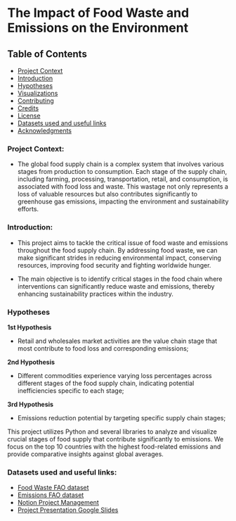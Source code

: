 # The Impact of Food Waste and Emissions on the Environment

## Table of Contents

- [Project Context](#project-overview)
- [Introduction](#introduction)
- [Hypotheses](#hypotheses)
- [Visualizations](#visualizations)
- [Contributing](#contributing)
- [Credits](#credits)
- [License](#license)
- [Datasets used and useful links](#datasets-used-and-useful-links)
- [Acknowledgments](#acknowledgments)


### Project Context:

- The global food supply chain is a complex system that involves various stages from production to consumption. Each stage of the supply chain, including farming, processing, transportation, retail, and consumption, is associated with food loss and waste. This wastage not only represents a loss of valuable resources but also contributes significantly to greenhouse gas emissions, impacting the environment and sustainability efforts.

### Introduction:

- This project aims to tackle the critical issue of food waste and emissions throughout the food supply chain. By addressing food waste, we can make significant strides in reducing environmental impact, conserving resources, improving food security and fighting worldwide hunger.

- The main objective is to identify critical stages in the food chain where interventions can significantly reduce waste and emissions, thereby enhancing sustainability practices within the industry.


### Hypotheses

**1st Hypothesis**
- Retail and wholesales market activities are the value chain stage that most contribute to food loss and corresponding emissions;

**2nd Hypothesis**
- Different commodities experience varying loss percentages across different stages of the food supply chain, indicating potential inefficiencies specific to each stage;

**3rd Hypothesis**
- Emissions reduction potential by targeting specific supply chain stages;



This project utilizes Python and several libraries to analyze and visualize crucial stages of food supply that contribute significantly to emissions. We focus on the top 10 countries with the highest food-related emissions and provide comparative insights against global averages.


### Datasets used and useful links:

- [Food Waste FAO dataset](https://www.fao.org/platform-food-loss-waste/flw-data/en/)
- [Emissions FAO dataset](https://www.fao.org/faostat/en/#data/GT)
- [Notion Project Management](https://cactus-burrito-0dd.notion.site/The-Impact-of-Food-Waste-and-Emissions-on-the-Environment-aadb3a283d5743d09389e524ca726f27)
- [Project Presentation Google Slides](https://docs.google.com/presentation/d/19tk_YzKpnB7Ru_O-JEV524FCq9pPl2yMXOzMO9t66sM/edit?usp=sharing)


















































